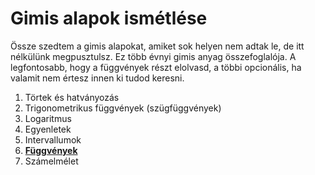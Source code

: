 # Gimis alapok ismétlése

Össze szedtem a gimis alapokat, amiket sok helyen nem adtak le, de itt nélkülünk megpusztulsz. Ez több évnyi gimis anyag összefoglalója. A legfontosabb, hogy a függvények részt elolvasd, a többi opcionális, ha valamit nem értesz innen ki tudod keresni.

1. Törtek és hatványozás
2. Trigonometrikus függvények (szügfüggvények)
3. Logaritmus
4. Egyenletek
6. Intervallumok
7. **[Függvények](függvények)**
8. Számelmélet
